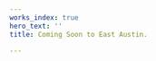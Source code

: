 ```yaml
---
works_index: true
hero_text: ''
title: Coming Soon to East Austin.

---
```

<Hero :text="$page.frontmatter.hero_text" />
<WorksList />